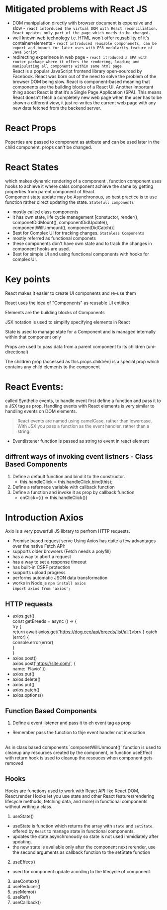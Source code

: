 
# Mitigated problems with React JS
- DOM manipulation directly with browser document is expensive and slow - `react intorduced the virtual DOM with React reconciliation. React updates only part of the page which needs to be changed.`
- well known web technology i.e. HTML won't offer reusability of it's container/elements - `react introduced reusable componenets, can be export and import for later uses with ES6 modularity feature of Java Script`
- redirecting experinece in web page - `react itroduced a SPA with router package where it offers the rendering, loading and manipulating all components within same html page ` <br>
React is a popular JavaScript frontend library open-sourced by Facebook. React was born out of the need to solve the problem of the browser DOM being slow.
React is component-based meaning that components are the building blocks of a React UI. 
Another important thing about React is that it’s a Single Page Application (SPA). This means React doesn’t fetch a completely new web page when the user has to be shown a different view, it just re-writes the current web page with any new data fetched from the backend server.

# React Props
Poperties are passed to component as atribute and can be used later in the child component.
props can't be changed.
# React States
which makes dynamic rendering of a component , function component uses hooks to achieve it where calss component achieve the same by getting properties from parent component of React.
<br>
Component state update may be Asynchronous, so best practice is to use function rather direct updating the state.
`Statefull components`<br>
- mostly called class components
- it has own state, life cycle management [constuctor, render(), componetDidMount(), componentDidUpdate(), componentWillUnmount(), componentDidCatch()]
-  Best for Complex UI for tracking changes.
`Stateless Components` <br>
- mostly referred as functional componets
- these components don't have own state and to track the changes in component hooks are used.
- Best for simple UI and using functional components with hooks for complex UI. 
# Key points
React makes it easier to create UI components and re-use them

React uses the idea of "Components" as reusable UI entities

Elements are the building blocks of Components

JSX notation is used to simplify specifying elements in React

State is used to manage state for a Component and is managed internally within that component only

Props are used to pass data from a parent component to its children (uni-directional)

The children prop (accessed as this.props.children) is a special prop which contains any child elements to the component


# React Events:
called Synthetic events, to handle event first define a function and pass it to a JSX tag as prop.
Handling events  with React elements is very similar to handling events on DOM elements.
> React events are named using camelCase, rather than lowercase.
> With JSX you pass a function as the event handler, rather than a string.
- Eventlistener function is passed as string to event in react element
## diffrent ways of invoking event listners  - Class Based Components
1. Define a default function and bind it to the constructor.
   -  this.handleClick = this.handleClick.bind(this);
2. Define a refernece variable with callback function
3. Define a function and invoke it as prop by callback function
   - onClick={() => this.handleClick()}


# Introduction Axios
Axio is a very powerfull JS library to perfrom HTTP requests.
- Promise based request serve
Using Axios has quite a few advantages over the native Fetch API:
- supports older browsers (Fetch needs a polyfill)
- has a way to abort a request
- has a way to set a response timeout
- has built-in CSRF protection
- supports upload progress
- performs automatic JSON data transformation
- works in Node.js
`npm install axios`<br>
`import axios from 'axios';`
## HTTP requests
- axios.get() <br>
const getBreeds = async () => {<br>
  try {<br>
    return await axios.get('https://dog.ceo/api/breeds/list/all')<br>
  } catch (error) {<br>
    console.error(error)<br>
  }<br>
}<br>
- axios.post()<br>
axios.post('https://site.com/', {<br>
  name: 'Flavio'
})<br>
- axios.put()
- axios.delete()
- axios.put()
- axios.patch()
- axios.options()

## Function Based Components
1. Define a event listener  and pass it to eh event tag as prop

- Remember pass the function to thje event handler not invocation
<br>
As in class based components `componetWillUnmount()` function is used to cleanup any resources created by the component, in function useEffect with return hook is used to cleanup the resouces when component  gets removed

## Hooks
Hooks are functions used to work with React API like React.DOM, React.render
Hooks let you use state and other React features(rendering  lifecycle methods, fetching data, and more) in functional components without writing a class.
1. useState()
- useState is function which returns the array with `state` and `setState`. offered by `React` to manage state in functional components.
- updates the state asynchronously so state is  not used immidiately after updating.
- the new state is available only after the component next rerender, use the second arguments as callback function to the setState function
2. useEffect()
- used for component update acording to the lifecycle of component.
3. useContext()
4. useReducer()
5. useMemo()
6. useRef()
7. useCallback()